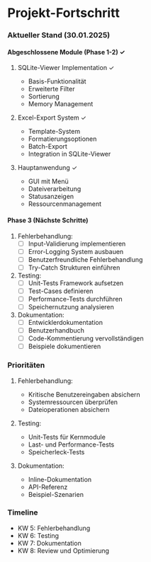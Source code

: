 # Projekt-Fortschritt

### Aktueller Stand (30.01.2025)

#### Abgeschlossene Module (Phase 1-2) ✓
1. SQLite-Viewer Implementation ✓
   - Basis-Funktionalität
   - Erweiterte Filter
   - Sortierung
   - Memory Management

2. Excel-Export System ✓
   - Template-System
   - Formatierungsoptionen
   - Batch-Export
   - Integration in SQLite-Viewer

3. Hauptanwendung ✓
   - GUI mit Menü
   - Dateiverarbeitung
   - Statusanzeigen
   - Ressourcenmanagement

#### Phase 3 (Nächste Schritte)
1. Fehlerbehandlung:
   - [ ] Input-Validierung implementieren
   - [ ] Error-Logging System ausbauen
   - [ ] Benutzerfreundliche Fehlerbehandlung
   - [ ] Try-Catch Strukturen einführen

2. Testing:
   - [ ] Unit-Tests Framework aufsetzen
   - [ ] Test-Cases definieren
   - [ ] Performance-Tests durchführen
   - [ ] Speichernutzung analysieren

3. Dokumentation:
   - [ ] Entwicklerdokumentation
   - [ ] Benutzerhandbuch
   - [ ] Code-Kommentierung vervollständigen
   - [ ] Beispiele dokumentieren

### Prioritäten
1. Fehlerbehandlung:
   - Kritische Benutzereingaben absichern
   - Systemressourcen überprüfen
   - Dateioperationen absichern

2. Testing:
   - Unit-Tests für Kernmodule
   - Last- und Performance-Tests
   - Speicherleck-Tests

3. Dokumentation:
   - Inline-Dokumentation
   - API-Referenz
   - Beispiel-Szenarien

### Timeline
- KW 5: Fehlerbehandlung
- KW 6: Testing
- KW 7: Dokumentation
- KW 8: Review und Optimierung